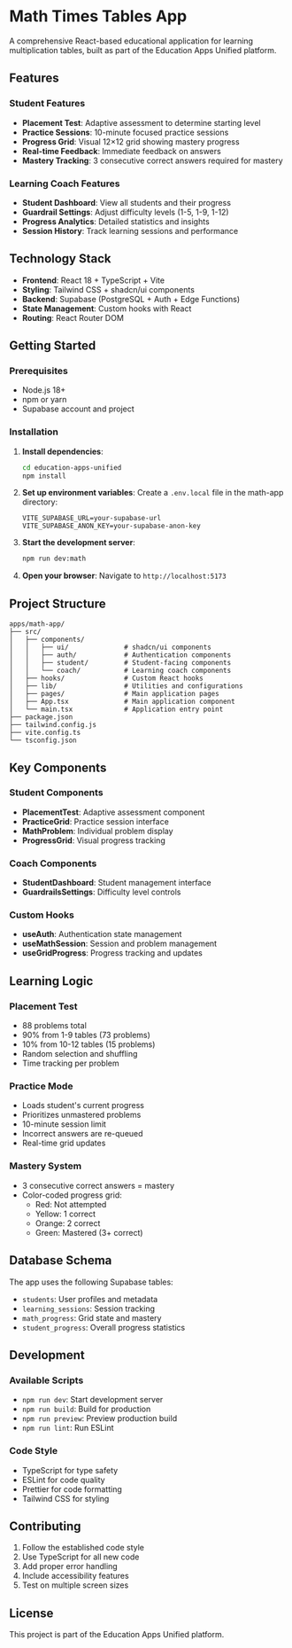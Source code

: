 # Math Times Tables App

A comprehensive React-based educational application for learning multiplication tables, built as part of the Education Apps Unified platform.

## Features

### Student Features
- **Placement Test**: Adaptive assessment to determine starting level
- **Practice Sessions**: 10-minute focused practice sessions
- **Progress Grid**: Visual 12×12 grid showing mastery progress
- **Real-time Feedback**: Immediate feedback on answers
- **Mastery Tracking**: 3 consecutive correct answers required for mastery

### Learning Coach Features
- **Student Dashboard**: View all students and their progress
- **Guardrail Settings**: Adjust difficulty levels (1-5, 1-9, 1-12)
- **Progress Analytics**: Detailed statistics and insights
- **Session History**: Track learning sessions and performance

## Technology Stack

- **Frontend**: React 18 + TypeScript + Vite
- **Styling**: Tailwind CSS + shadcn/ui components
- **Backend**: Supabase (PostgreSQL + Auth + Edge Functions)
- **State Management**: Custom hooks with React
- **Routing**: React Router DOM

## Getting Started

### Prerequisites
- Node.js 18+ 
- npm or yarn
- Supabase account and project

### Installation

1. **Install dependencies**:
   ```bash
   cd education-apps-unified
   npm install
   ```

2. **Set up environment variables**:
   Create a `.env.local` file in the math-app directory:
   ```env
   VITE_SUPABASE_URL=your-supabase-url
   VITE_SUPABASE_ANON_KEY=your-supabase-anon-key
   ```

3. **Start the development server**:
   ```bash
   npm run dev:math
   ```

4. **Open your browser**:
   Navigate to `http://localhost:5173`

## Project Structure

```
apps/math-app/
├── src/
│   ├── components/
│   │   ├── ui/              # shadcn/ui components
│   │   ├── auth/            # Authentication components
│   │   ├── student/         # Student-facing components
│   │   └── coach/           # Learning coach components
│   ├── hooks/               # Custom React hooks
│   ├── lib/                 # Utilities and configurations
│   ├── pages/               # Main application pages
│   ├── App.tsx              # Main application component
│   └── main.tsx             # Application entry point
├── package.json
├── tailwind.config.js
├── vite.config.ts
└── tsconfig.json
```

## Key Components

### Student Components
- **PlacementTest**: Adaptive assessment component
- **PracticeGrid**: Practice session interface
- **MathProblem**: Individual problem display
- **ProgressGrid**: Visual progress tracking

### Coach Components
- **StudentDashboard**: Student management interface
- **GuardrailsSettings**: Difficulty level controls

### Custom Hooks
- **useAuth**: Authentication state management
- **useMathSession**: Session and problem management
- **useGridProgress**: Progress tracking and updates

## Learning Logic

### Placement Test
- 88 problems total
- 90% from 1-9 tables (73 problems)
- 10% from 10-12 tables (15 problems)
- Random selection and shuffling
- Time tracking per problem

### Practice Mode
- Loads student's current progress
- Prioritizes unmastered problems
- 10-minute session limit
- Incorrect answers are re-queued
- Real-time grid updates

### Mastery System
- 3 consecutive correct answers = mastery
- Color-coded progress grid:
  - Red: Not attempted
  - Yellow: 1 correct
  - Orange: 2 correct
  - Green: Mastered (3+ correct)

## Database Schema

The app uses the following Supabase tables:
- `students`: User profiles and metadata
- `learning_sessions`: Session tracking
- `math_progress`: Grid state and mastery
- `student_progress`: Overall progress statistics

## Development

### Available Scripts
- `npm run dev`: Start development server
- `npm run build`: Build for production
- `npm run preview`: Preview production build
- `npm run lint`: Run ESLint

### Code Style
- TypeScript for type safety
- ESLint for code quality
- Prettier for code formatting
- Tailwind CSS for styling

## Contributing

1. Follow the established code style
2. Use TypeScript for all new code
3. Add proper error handling
4. Include accessibility features
5. Test on multiple screen sizes

## License

This project is part of the Education Apps Unified platform.
